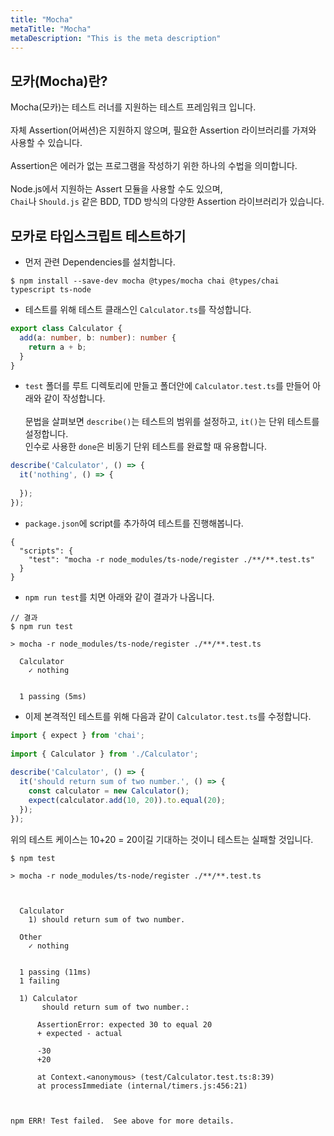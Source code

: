 ```yaml
---
title: "Mocha"
metaTitle: "Mocha"
metaDescription: "This is the meta description"
---
```


## 모카(Mocha)란?

Mocha(모카)는 테스트 러너를 지원하는 테스트 프레임워크 입니다.  
&nbsp;  
자체 Assertion(어써션)은 지원하지 않으며, 필요한 Assertion 라이브러리를 가져와 사용할 수 있습니다.  
&nbsp;  
Assertion은 에러가 없는 프로그램을 작성하기 위한 하나의 수법을 의미합니다.  
&nbsp;  
Node.js에서 지원하는 Assert 모듈을 사용할 수도 있으며,  
`Chai`나 `Should.js` 같은 BDD, TDD 방식의 다양한 Assertion 라이브러리가 있습니다.

## 모카로 타입스크립트 테스트하기

- 먼저 관련 Dependencies를 설치합니다.

```
$ npm install --save-dev mocha @types/mocha chai @types/chai typescript ts-node
```

- 테스트를 위해 테스트 클래스인 `Calculator.ts`를 작성합니다.

```ts
export class Calculator {
  add(a: number, b: number): number {
    return a + b;
  }
}
```

- `test` 폴더를 루트 디렉토리에 만들고 폴더안에 `Calculator.test.ts`를 만들어 아래와 같이 작성합니다.  
&nbsp;  
문법을 살펴보면 `describe()`는 테스트의 범위를 설정하고, `it()`는 단위 테스트를 설정합니다.  
인수로 사용한 `done`은 비동기 단위 테스트를 완료할 때 유용합니다.

```ts
describe('Calculator', () => {
  it('nothing', () => {
 
  });
});
```

- `package.json`에 script를 추가하여 테스트를 진행해봅니다.
```
{
  "scripts": {
    "test": "mocha -r node_modules/ts-node/register ./**/**.test.ts"
  }
}
```

- `npm run test`를 치면 아래와 같이 결과가 나옵니다.

```
// 결과
$ npm run test

> mocha -r node_modules/ts-node/register ./**/**.test.ts

  Calculator
    ✓ nothing


  1 passing (5ms)

```

- 이제 본격적인 테스트를 위해 다음과 같이 `Calculator.test.ts`를 수정합니다.

```ts
import { expect } from 'chai';
 
import { Calculator } from './Calculator';
 
describe('Calculator', () => {
  it('should return sum of two number.', () => {
    const calculator = new Calculator();
    expect(calculator.add(10, 20)).to.equal(20);
  });
});
```

위의 테스트 케이스는 10+20 = 20이길 기대하는 것이니 테스트는 실패할 것입니다.

```
$ npm test

> mocha -r node_modules/ts-node/register ./**/**.test.ts



  Calculator
    1) should return sum of two number.

  Other
    ✓ nothing


  1 passing (11ms)
  1 failing

  1) Calculator
       should return sum of two number.:

      AssertionError: expected 30 to equal 20
      + expected - actual

      -30
      +20
      
      at Context.<anonymous> (test/Calculator.test.ts:8:39)
      at processImmediate (internal/timers.js:456:21)



npm ERR! Test failed.  See above for more details.
```